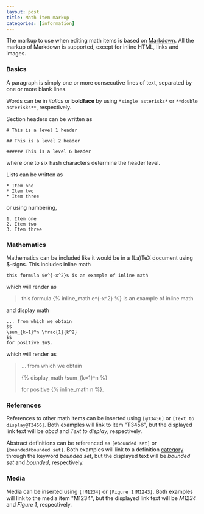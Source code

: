 ```yaml
---
layout: post
title: Math item markup
categories: [information]
---
```

The markup to use when editing math items is based on [Markdown](http://daringfireball.net/projects/markdown/). All the markup of Markdown is supported, except for inline HTML, links and images.<span/>

### Basics
A paragraph is simply one or more consecutive lines of text, separated by one or more blank lines.

Words can be in *italics* or **boldface** by using `*single asterisks*` or `**double asterisks**`, respectively.

Section headers can be written as

    # This is a level 1 header

    ## This is a level 2 header

    ###### This is a level 6 header
    
where one to six hash characters determine the header level.

Lists can be written as

    * Item one
    * Item two
    * Item three

or using numbering,

    1. Item one
    2. Item two
    3. Item three
    
### Mathematics

Mathematics can be included like it would be in a (La)TeX document using $-signs. This includes inline math

    this formula $e^{-x^2}$ is an example of inline math
    
which will render as

> this formula {% inline_math e^{-x^2} %} is an example of inline math

and display math

    ... from which we obtain
    $$
    \sum_{k=1}^n \frac{1}{k^2}
    $$
    for positive $n$.

which will render as
    
> ... from which we obtain
> 
> {% display_math \sum_{k=1}^n %}
> 
> for positive {% inline_math n %}.

### References

References to other math items can be inserted using `[@T3456]` or `[Text to display@T3456]`. Both examples will link to item "T3456", but the displayed link text will be *abcd* and *Text to display*, respectively.

Abstract definitions can be referenced as `[#bounded set]` or `[bounded#bounded set]`. Both examples will link to a definition <a href="http://blog.teoremer.com/2013/12/03/on-categories.html">category</a> through the keyword *bounded set*, but the displayed text will be *bounded set* and *bounded*, respectively.

### Media

Media can be inserted using `[!M1234]` or `[Figure 1!M1243]`. Both examples will link to the media item "M1234", but the displayed link text will be *M1234* and *Figure 1*, respectively.

